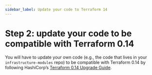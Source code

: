 ```yaml
---
sidebar_label: Update your code to Terraform 14
---
```


# Step 2: update your code to be compatible with Terraform 0.14

You will have to update your own code (e.g., the code that lives in your `infrastructure-modules` repo) to be
compatible with Terraform 0.14 by following HashiCorp’s [Terraform 0.14
Upgrade Guide](https://www.terraform.io/upgrade-guides/0-14.html).


<!-- ##DOCS-SOURCER-START
{"sourcePlugin":"Local File Copier","hash":"61e5503f1a3afb6ab17692e2eda22a3a"}
##DOCS-SOURCER-END -->
